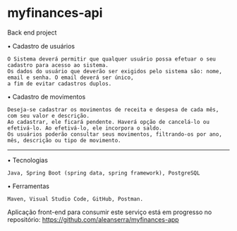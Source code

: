 # myfinances-api
Back end project

•	Cadastro de usuários

    O Sistema deverá permitir que qualquer usuário possa efetuar o seu cadastro para acesso ao sistema.
    Os dados do usuário que deverão ser exigidos pelo sistema são: nome, email e senha. O email deverá ser único, 
    a fim de evitar cadastros duplos.
    
•	Cadastro de movimentos

    Deseja-se cadastrar os movimentos de receita e despesa de cada mês, com seu valor e descrição. 
    Ao cadastrar, ele ficará pendente. Haverá opção de cancelá-lo ou efetivá-lo. Ao efetivá-lo, ele incorpora o saldo. 
    Os usuários poderão consultar seus movimentos, filtrando-os por ano, mês, descrição ou tipo de movimento.
------------------------------------------------------------------------------------------------------------------------

•   Tecnologias

    Java, Spring Boot (spring data, spring framework), PostgreSQL
    
•   Ferramentas

    Maven, Visual Studio Code, GitHub, Postman.
    

Aplicação front-end para consumir este serviço está em progresso no repositório: https://github.com/aleanserra/myfinances-app
